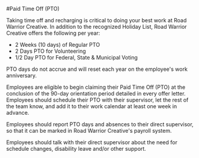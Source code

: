 #Paid Time Off (PTO)

Taking time off and recharging is critical to doing your best work at Road Warrior Creative. In addition to the recognized Holiday List, Road Warrior Creative offers the following per year:

 * 2 Weeks (10 days) of Regular PTO
 * 2 Days PTO for Volunteering
 * 1/2 Day PTO for Federal, State & Municipal Voting

PTO days do not accrue and will reset each year on the employee's work anniversary.

Employees are eligible to begin claiming their Paid Time Off (PTO) at the conclusion of the 90-day orientation period detailed in every offer letter. Employees should schedule their PTO with their supervisor, let the rest of the team know, and add it to their work calendar at least one week in advance.

Employees should report PTO days and absences to their direct supervisor, so that it can be marked in Road Warrior Creative's payroll system.

Employees should talk with their direct supervisor about the need for schedule changes, disability leave and/or other support.
